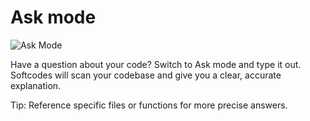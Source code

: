 # Ask mode

  <img src="images/askui.png" alt="Ask Mode" />

Have a question about your code? Switch to Ask mode and type it out. Softcodes will scan your codebase and give you a clear, accurate explanation.

Tip: Reference specific files or functions for more precise answers.

